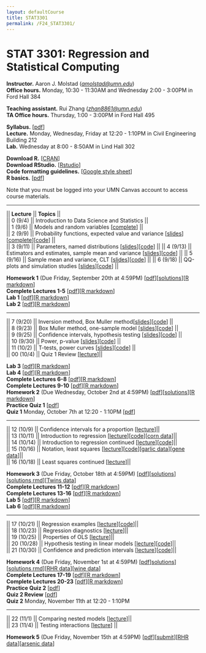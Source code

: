 ```yaml
---
layout: defaultCourse
title: STAT3301
permalink: /F24_STAT3301/
---
```


# STAT 3301: Regression and Statistical Computing 
**Instructor.** Aaron J. Molstad (*amolstad@umn.edu*)  
**Office hours.** Monday, 10:30 - 11:30AM and Wednesday 2:00 - 3:00PM in Ford Hall 384

**Teaching assistant.** Rui Zhang (*zhan8861@umn.edu*)  
**TA Office hours.** Thursday, 1:00 - 3:00PM in Ford Hall 495  

**Syllabus.** [[pdf](https://canvas.umn.edu/files/45566372/download?download_frd=1)]   
**Lecture.** Monday, Wednesday, Friday at 12:20 - 1:10PM in Civil Engineering Building 212  
**Lab.** Wednesday at 8:00 - 8:50AM in Lind Hall 302

**Download R.** [[CRAN](https://cran.r-project.org/)]  
**Download RStudio.** [[Rstudio](https://posit.co/download/rstudio-desktop/)]  
**Code formatting guidelines.** [[Google style sheet](https://web.stanford.edu/class/cs109l/unrestricted/resources/google-style.html)]  
**R basics.** [[pdf](https://cran.r-project.org/doc/contrib/Paradis-rdebuts_en.pdf)]  

Note that you must be logged into your UMN Canvas account to access course materials.   

----------------------

||  **Lecture** ||  **Topics** ||  
|| 0 (9/4)  || Introduction to Data Science and Statistics ||   
|| 1 (9/6)  || Models and random variables [[complete](https://canvas.umn.edu/files/45561531/download?download_frd=1)] ||   
|| 2 (9/9)  || Probability functions, expected value and variance [[slides](https://canvas.umn.edu/files/45561559/download?download_frd=1)][[complete](https://canvas.umn.edu/files/45646610/download?download_frd=1)][[code](https://canvas.umn.edu/files/45561559/download?download_frd=1)] ||   
|| 3 (9/11) || Parameters, named distributions [[slides](https://canvas.umn.edu/files/45646614/download?download_frd=1)][[code](https://canvas.umn.edu/files/45646626/download?download_frd=1)] || 
|| 4 (9/13) || Estimators and estimates, sample mean and variance [[slides](https://canvas.umn.edu/files/45729151/download?download_frd=1)][[code](https://canvas.umn.edu/files/45724678/download?download_frd=1)] || 
|| 5 (9/16) || Sample mean and variance, CLT [[slides](https://canvas.umn.edu/files/45811517/download?download_frd=1)][[code](https://canvas.umn.edu/files/45814355/download?download_frd=1)] || 
|| 6 (9/18) || QQ-plots and simulation studies [[slides](https://canvas.umn.edu/files/45903068/download?download_frd=1)][[code](https://canvas.umn.edu/files/45903850/download?download_frd=1)] || 

**Homework 1** (Due Friday, September 20th at 4:59PM) [[pdf](https://canvas.umn.edu/files/45723642/download?download_frd=1)][[solutions](https://canvas.umn.edu/files/46084267/download?download_frd=1)][[R markdown](https://canvas.umn.edu/files/46084268/download?download_frd=1)]  
**Complete Lectures 1-5** [[pdf](https://canvas.umn.edu/files/45903237/download?download_frd=1)][[R markdown](https://canvas.umn.edu/files/45903238/download?download_frd=1)]  
**Lab 1** [[pdf](https://canvas.umn.edu/files/45623693/download?download_frd=1)][[R markdown](https://canvas.umn.edu/files/45623695/download?download_frd=1)]  
**Lab 2** [[pdf](https://canvas.umn.edu/files/45898973/download?download_frd=1)][[R markdown](https://canvas.umn.edu/files/45898974/download?download_frd=1)]  


----------------------

|| 7 (9/20)   || Inversion method, Box Muller method[[slides](https://canvas.umn.edu/files/45985755/download?download_frd=1)][[code](https://canvas.umn.edu/files/45985759/download?download_frd=1)] ||   
|| 8 (9/23)   || Box Muller method, one-sample model [[slides](https://canvas.umn.edu/files/46070586/download?download_frd=1)][[code](https://canvas.umn.edu/files/46070603/download?download_frd=1)] ||   
|| 9 (9/25)   || Confidence intervals, hypothesis testing [[slides](https://canvas.umn.edu/files/46155785/download?download_frd=1)][[code](https://canvas.umn.edu/files/46155788/download?download_frd=1)] ||   
|| 10 (9/30)   || Power, p-value [[slides](https://canvas.umn.edu/files/46321280/download?download_frd=1)][[code](https://canvas.umn.edu/files/46321281/download?download_frd=1)] ||   
|| 11 (10/2)   || T-tests, power curves [[slides](https://canvas.umn.edu/files/46321559/download?download_frd=1)][[code](https://canvas.umn.edu/files/46321568/download?download_frd=1)] ||   
|| 00 (10/4)   || Quiz 1 Review [[lecture](https://canvas.umn.edu/files/46512806/download?download_frd=1)]||   


**Lab 3** [[pdf](https://canvas.umn.edu/files/46134069/download?download_frd=1)][[R markdown](https://canvas.umn.edu/files/46134064/download?download_frd=1)]  
**Lab 4** [[pdf](https://canvas.umn.edu/files/46382035/download?download_frd=1)][[R markdown](https://canvas.umn.edu/files/46382036/download?download_frd=1)]  
**Complete Lectures 6-8** [[pdf](https://canvas.umn.edu/files/46321347/download?download_frd=1)][[R markdown](https://canvas.umn.edu/files/46321348/download?download_frd=1)]  
**Complete Lectures 9-10** [[pdf](https://canvas.umn.edu/files/46321450/download?download_frd=1)][[R markdown](https://canvas.umn.edu/files/46321451/download?download_frd=1)]  
**Homework 2** (Due Wednesday, October 2nd at 4:59PM) [[pdf](https://canvas.umn.edu/files/46394927/download?download_frd=1)][[solutions](https://canvas.umn.edu/files/46488045/download?download_frd=1)][[R markdown](https://canvas.umn.edu/files/46488046/download?download_frd=1)]  
**Practice Quiz 1** [[pdf](https://canvas.umn.edu/files/46156407/download?download_frd=1)]   
**Quiz 1** Monday, October 7th at 12:20 - 1:10PM [[pdf](https://canvas.umn.edu/files/46984166/download?download_frd=1)]  

----------------------

|| 12 (10/9)   || Confidence intervals for a proportion [[lecture](https://canvas.umn.edu/files/46688853/download?download_frd=1)]||  
|| 13 (10/11)   || Introduction to regression [[lecture](https://canvas.umn.edu/files/46767365/download?download_frd=1)][[code](https://canvas.umn.edu/files/46772130/download?download_frd=1)][[corn data](https://canvas.umn.edu/files/46861005/download?download_frd=1)]||  
|| 14 (10/14)   || Introduction to regression continued [[lecture](https://canvas.umn.edu/files/46860047/download?download_frd=1)][[code](https://canvas.umn.edu/files/46772130/download?download_frd=1)]||  
|| 15 (10/16)   || Notation, least squares [[lecture](https://canvas.umn.edu/files/46947305/download?download_frd=1)][[code](https://canvas.umn.edu/files/46860975/download?download_frd=1)][[garlic data](https://canvas.umn.edu/files/46861000/download?download_frd=1)][[gene data](https://canvas.umn.edu/files/46861001/download?download_frd=1)]||  
|| 16 (10/18)   || Least squares continued [[lecture](https://canvas.umn.edu/files/47027410/download?download_frd=1)]||  

**Homework 3** (Due Friday, October 18th at 4:59PM) [[pdf](https://canvas.umn.edu/files/46689968/download?download_frd=1)][[solutions](https://canvas.umn.edu/files/47195895/download?download_frd=1)][[solutions rmd](https://canvas.umn.edu/files/47195896/download?download_frd=1)][[Twins data](https://canvas.umn.edu/files/46689972/download?download_frd=1)]  
**Complete Lectures 11-12** [[pdf](https://canvas.umn.edu/files/46861195/download?download_frd=1)][[R markdown](https://canvas.umn.edu/files/46861197/download?download_frd=1)]  
**Complete Lectures 13-16** [[pdf](https://canvas.umn.edu/files/46861137/download?download_frd=1)][[R markdown](https://canvas.umn.edu/files/46861138/download?download_frd=1)]  
**Lab 5** [[pdf](https://canvas.umn.edu/files/46623041/download?download_frd=1)][[R markdown](https://canvas.umn.edu/files/46623034/download?download_frd=1)]  
**Lab 6** [[pdf](https://canvas.umn.edu/files/47177768/download?download_frd=1)][[R markdown](https://canvas.umn.edu/files/47177767/download?download_frd=1)]  

----------------------

|| 17 (10/21)   || Regression examples [[lecture](https://canvas.umn.edu/files/47112447/download?download_frd=1)][[code](https://canvas.umn.edu/files/47258142/download?download_frd=1)]||    
|| 18 (10/23)   || Regression diagnostics [[lecture](https://canvas.umn.edu/files/47195012/download?download_frd=1)]||  
|| 19 (10/25)   || Properties of OLS [[lecture](https://canvas.umn.edu/files/47258098/download?download_frd=1)]||  
|| 20 (10/28) || Hypothesis testing in linear models [[lecture](https://canvas.umn.edu/files/47333497/download?download_frd=1)][[code](https://canvas.umn.edu/files/47333574/download?download_frd=1)]||  
|| 21 (10/30) || Confidence and prediction intervals [[lecture](https://canvas.umn.edu/files/47425830/download?download_frd=1)][[code](https://canvas.umn.edu/files/47425845/download?download_frd=1)]||  


**Homework 4** (Due Friday, November 1st at 4:59PM) [[pdf](https://canvas.umn.edu/files/47111860/download?download_frd=1)][solutions](https://canvas.umn.edu/files/47629433/download?download_frd=1)][[solutions rmd](https://canvas.umn.edu/files/47629435/download?download_frd=1)][[RHR data](https://canvas.umn.edu/files/47111867/download?download_frd=1)][[wine data](https://canvas.umn.edu/files/47111866/download?download_frd=1)]  
**Complete Lectures 17-19** [[pdf](https://canvas.umn.edu/files/47112021/download?download_frd=1)][[R markdown](https://canvas.umn.edu/files/47112022/download?download_frd=1)]  
**Complete Lectures 20-23** [[pdf](https://canvas.umn.edu/files/47333480/download?download_frd=1)][[R markdown](https://canvas.umn.edu/files/47333478/download?download_frd=1)]  
**Practice Quiz 2** [[pdf](https://canvas.umn.edu/files/47578258/download?download_frd=1)]  
**Quiz 2 Review** [[pdf](https://canvas.umn.edu/files/47758765/download?download_frd=1)]  
**Quiz 2** Monday, November 11th at 12:20 - 1:10PM  


--------------------------


|| 22 (11/1) || Comparing nested models [[lecture](https://canvas.umn.edu/files/47501137/download?download_frd=1)]||   
|| 23 (11/4) || Testing interactions [[lecture](https://canvas.umn.edu/files/47629070/download?download_frd=1)] ||  

**Homework 5** (Due Friday, November 15th at 4:59PM) [[pdf](https://canvas.umn.edu/files/47501099/download?download_frd=1)][[submit](https://canvas.umn.edu/courses/458267/assignments/4226905)][[RHR data](https://canvas.umn.edu/files/47111867/download?download_frd=1)][[arsenic data](https://canvas.umn.edu/files/47501166/download?download_frd=1)]